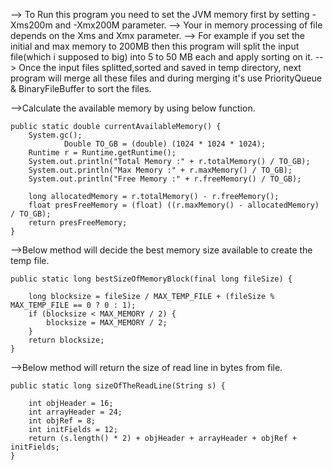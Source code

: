--> To Run this program you need to set the JVM memory first by setting -Xms200m and -Xmx200M parameter.
--> Your in memory processing of file depends on the Xms and Xmx parameter.
--> For example if you set the initial and max memory to 200MB then this program will split the input file(which i supposed to big) into 5 to 50 MB each and apply sorting on it.
--> Once the input files splitted,sorted and saved in temp directory, next program will merge all these files and during merging it's use PriorityQueue & BinaryFileBuffer to sort the files.

-->Calculate the available memory by using below function.


	public static double currentAvailableMemory() {
		System.gc();
                Double TO_GB = (double) (1024 * 1024 * 1024);
		Runtime r = Runtime.getRuntime();
		System.out.println("Total Memory :" + r.totalMemory() / TO_GB);
		System.out.println("Max Memory :" + r.maxMemory() / TO_GB);
		System.out.println("Free Memory :" + r.freeMemory() / TO_GB);

		long allocatedMemory = r.totalMemory() - r.freeMemory();
		float presFreeMemory = (float) ((r.maxMemory() - allocatedMemory) / TO_GB);
		return presFreeMemory;
	}


-->Below method will decide the best memory size available to create the temp file.

	public static long bestSizeOfMemoryBlock(final long fileSize) {

		long blocksize = fileSize / MAX_TEMP_FILE + (fileSize % MAX_TEMP_FILE == 0 ? 0 : 1);
		if (blocksize < MAX_MEMORY / 2) {
			blocksize = MAX_MEMORY / 2;
		}
		return blocksize;
	}


-->Below method will return the size of read line in bytes from file.

	public static long sizeOfTheReadLine(String s) {

		int objHeader = 16;
		int arrayHeader = 24;
		int objRef = 8;
		int initFields = 12;
		return (s.length() * 2) + objHeader + arrayHeader + objRef + initFields;
	}
